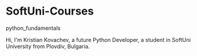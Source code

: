 # SoftUni-Courses
python_fundamentals

Hi, I'm Kristian Kovachev, a future Python Developer, a student in SoftUni University from Plovdiv, Bulgaria. 
